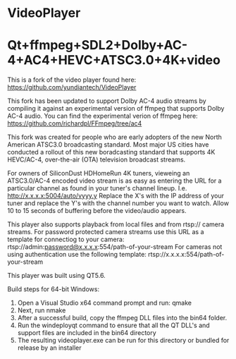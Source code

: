 # VideoPlayer
# Qt+ffmpeg+SDL2+Dolby+AC-4+AC4+HEVC+ATSC3.0+4K+video 

This is a fork of the video player found here:  https://github.com/yundiantech/VideoPlayer

This fork has been updated to support Dolby AC-4 audio streams by compiling it against an experimental version of ffmpeg that supports Dolby AC-4 audio.
You can find the experimental verion of ffmpeg here:  https://github.com/richardpl/FFmpeg/tree/ac4

This fork was created for people who are early adopters of the new North American ATSC3.0 broadcasting standard.  Most major US cities have conducted a rollout of this new boradcasting standard that supports 4K HEVC/AC-4, over-the-air (OTA) television broadcast streams.

For owners of SiliconDust HDHomeRun 4K tuners, vieweing an ATSC3.0/AC-4 encoded video stream is as easy as entering the URL for a particular channel as found in your tuner's channel lineup.  I.e. http://x.x.x.x:5004/auto/vyyy.y  Replace the X's with the IP address of your tuner and replace the Y's with the channel number you want to watch.  Allow 10 to 15 seconds of buffering before the video/audio appears.

This player also supports playback from local files and from rtsp:// camera streams.  For password protected camera streams use this URL as a template for connectiog to your camera: rtsp://admin:password@x.x.x.x:554/path-of-your-stream
For cameras not using authentication use the following template: rtsp://x.x.x.x:554/path-of-your-stream

This player was built using QT5.6.  

Build steps for 64-bit Windows:
1. Open a Visual Studio x64 command prompt and run: qmake
2. Next, run nmake
3. After a successful build, copy the ffmpeg DLL files into the bin64 folder.
4. Run the windeployqt command to ensure that all the QT DLL's and support files are included in the bin64 directory
5. The resulting videoplayer.exe can be run for this directory or bundled for release by an installer



